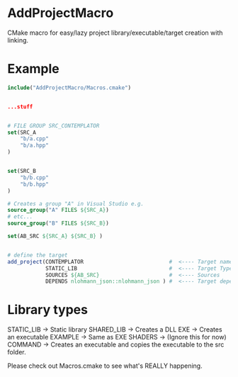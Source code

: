 # AddProjectMacro
 CMake macro for easy/lazy project library/executable/target creation with linking.


# Example

```cmake
include("AddProjectMacro/Macros.cmake")


...stuff


# FILE GROUP SRC_CONTEMPLATOR
set(SRC_A
	"b/a.cpp"
	"b/a.hpp"
)


set(SRC_B
	"b/b.cpp"
	"b/b.hpp"
)

# Creates a group "A" in Visual Studio e.g.
source_group("A" FILES ${SRC_A})
# etc...
source_group("B" FILES ${SRC_B})

set(AB_SRC ${SRC_A} ${SRC_B} )


# define the target
add_project(CONTEMPLATOR                           #  <---- Target name
            STATIC_LIB                             #  <---- Target Type
            SOURCES ${AB_SRC}                      #  <---- Sources
            DEPENDS nlohmann_json::nlohmann_json ) #  <---- Target dependencies

```

# Library types
STATIC_LIB -> Static library
SHARED_LIB -> Creates a DLL
EXE        -> Creates an executable
EXAMPLE    -> Same as EXE
SHADERS    -> (Ignore this for now)
COMMAND    -> Creates an executable and copies the executable to the src folder.



Please check out Macros.cmake to see what's REALLY happening.

